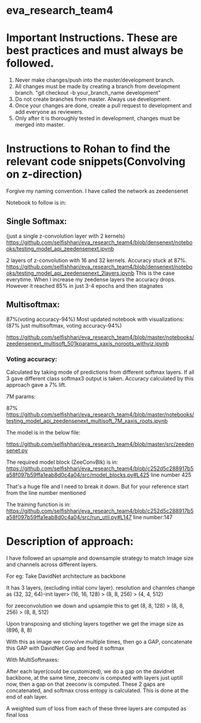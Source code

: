 # eva_research_team4

# Important Instructions. These are best practices and must always be followed.

  1. Never make changes/push into the master/development branch.
  2. All changes must be made by creating a branch from development branch. "git checkout -b your_branch_name development"
  3. Do not create branches from master. Always use development.
  3. Once your changes are done, create a pull request to development and add everyone as reviewers. 
  4. Only after it is thoroughly tested in development, changes must be merged into master.
  
  
  # Instructions to Rohan to find the relevant code snippets(Convolving on z-direction)
  
  Forgive my naming convention. I have called the network as zeedensenet
   
  Notebook to follow is in:
  
  ## Single Softmax:
  (just a single z-convolution layer with 2 kernels)
  https://github.com/selfishhari/eva_research_team4/blob/densenext/notebooks/testing_model_api_zeedensenext.ipynb
  
  2 layers of z-convolution with 16 and 32 kernels. Accuracy stuck at 87%. 
  https://github.com/selfishhari/eva_research_team4/blob/densenext/notebooks/testing_model_api_zeedensenext_2layers.ipynb
  This is the case everytime. 
  When I increase my zeedense layers the accuracy drops.
  However it reached 85% in just 3-4 epochs and then stagnates
  
  ## Multisoftmax:
  87%(voting accuracy-94%)
  Most updated notebook with visualizations:(87% just multisoftmax, voting accuracy-94%)
  
  https://github.com/selfishhari/eva_research_team4/blob/master/notebooks/zeedensenext_multisoft_501kparams_xaxis_noroots_withviz.ipynb
  ### Voting accuracy:
  Calculated by taking mode of predictions from different softmax layers. If all 3 gave different class softmax3 output is taken.
  Accuracy calculated by this approach gave a 7% lift.
  
  7M params:
  
  87%
  https://github.com/selfishhari/eva_research_team4/blob/master/notebooks/testing_model_api_zeedensenext_multisoft_7M_xaxis_roots.ipynb
  
  
  
  The model is in the below file:
  
  https://github.com/selfishhari/eva_research_team4/blob/master/src/zeedensenet.py
  
  
  The required model block (ZeeConvBlk) is in:
  https://github.com/selfishhari/eva_research_team4/blob/c252d5c288917b5a58f097b59ffa1eab8d0c4a04/src/model_blocks.py#L425 line number 425
  
  
  
  That's a huge file and I need to break it down. But for your reference start from the line number mentioned
  
  
  The training function is in:
  https://github.com/selfishhari/eva_research_team4/blob/c252d5c288917b5a58f097b59ffa1eab8d0c4a04/src/run_util.py#L147 line number:147
  
  
  # Description of approach:
  
  I have followed an upsample and downsample strategy to match Image size and channels across different layers.
  
  For eg: 
  Take DavidNet architecture as backbone
  
  It has 3 layers, (excluding initial conv layer).
  resolution and channles change as (32, 32, 64)-init layer> (16, 16, 128) > (8, 8, 256) > (4, 4, 512)
  
  
  for zeeconvolution we down and upsample this to get (8, 8, 128) > (8, 8, 256) > (8, 8, 512)
  
  Upon transposing and stiching layers together we get the image size as (896, 8, 8)
  
  With this as image we convolve multiple times, then go a GAP, concatenate this GAP with DavidNet Gap and feed it softmax 
  
  With MultiSoftmaxes:
  
  After each layer(could be customized), we do a gap on the davidnet backbone, at the same time, zeeconv is computed with layers just uptill now, then a gap on that zeeconv is computed.
  These 2 gaps are concatenated, and softmax cross entopy is calculated. This is done at the end of eah layer.
  
  A weighted sum of loss from each of these three layers are computed as final loss
